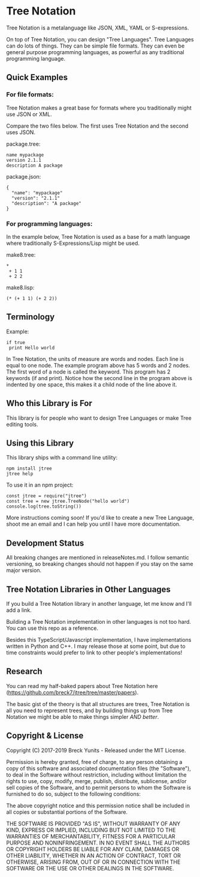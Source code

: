 Tree Notation
=============

Tree Notation is a metalanguage like JSON, XML, YAML or S-expressions.

On top of Tree Notation, you can design "Tree Languages". Tree Languages can do lots of things. They can be simple file formats. They can even be general purpose programming languages, as powerful as any traditional programming language.

Quick Examples
--------------

### For file formats:

Tree Notation makes a great base for formats where you traditionally might use JSON or XML.

Compare the two files below. The first uses Tree Notation and the second uses JSON.

package.tree:

    name mypackage
    version 2.1.1
    description A package

package.json:

    {
      "name": "mypackage"
      "version": "2.1.1"
      "description": "A package"
    }

### For programming languages:

In the example below, Tree Notation is used as a base for a math language where traditionally S-Expressions/Lisp might be used.

make8.tree:

    *
     + 1 1
     + 2 2

make8.lisp:

    (* (+ 1 1) (+ 2 2))



Terminology
-----------

Example:

    if true
     print Hello world

In Tree Notation, the units of measure are words and nodes. Each line is equal to one node. The example program above has 5 words and 2 nodes. The first word of a node is called the keyword. This program has 2 keywords (if and print). Notice how the second line in the program above is indented by one space, this makes it a child node of the line above it.

Who this Library is For
-----------------------

This library is for people who want to design Tree Languages or make Tree editing tools.

Using this Library
-----------------

This library ships with a command line utility:

    npm install jtree
    jtree help

To use it in an npm project:

    const jtree = require("jtree")
    const tree = new jtree.TreeNode("hello world")
    console.log(tree.toString())

More instructions coming soon! If you'd like to create a new Tree Language, shoot me an email and I can help you until I have more documentation.

Development Status
------------------

All breaking changes are mentioned in releaseNotes.md. I follow semantic versioning, so breaking changes should not happen if you stay on the same major version.

Tree Notation Libraries in Other Languages
------------------------------------------

If you build a Tree Notation library in another language, let me know and I'll add a link.

Building a Tree Notation implementation in other languages is not too hard. You can use this repo as a reference.

Besides this TypeScript/Javascript implementation, I have implementations written in Python and C++. I may release those at some point, but due to time constraints would prefer to link to other people's implementations!

Research
--------

You can read my half-baked papers about Tree Notation here (https://github.com/breck7/jtree/tree/master/papers).

The basic gist of the theory is that all structures are trees, Tree Notation is all you need to represent trees, and by building things up from Tree Notation we might be able to make things simpler *AND better*.

Copyright & License
-------------------

Copyright (C) 2017-2019 Breck Yunits - Released under the MIT License.

Permission is hereby granted, free of charge, to any person obtaining a copy of this software and associated documentation files (the "Software"), to deal in the Software without restriction, including without limitation the rights to use, copy, modify, merge, publish, distribute, sublicense, and/or sell copies of the Software, and to permit persons to whom the Software is furnished to do so, subject to the following conditions:

The above copyright notice and this permission notice shall be included in all copies or substantial portions of the Software.

THE SOFTWARE IS PROVIDED "AS IS", WITHOUT WARRANTY OF ANY KIND, EXPRESS OR IMPLIED, INCLUDING BUT NOT LIMITED TO THE WARRANTIES OF MERCHANTABILITY, FITNESS FOR A PARTICULAR PURPOSE AND NONINFRINGEMENT. IN NO EVENT SHALL THE AUTHORS OR COPYRIGHT HOLDERS BE LIABLE FOR ANY CLAIM, DAMAGES OR OTHER LIABILITY, WHETHER IN AN ACTION OF CONTRACT, TORT OR OTHERWISE, ARISING FROM, OUT OF OR IN CONNECTION WITH THE SOFTWARE OR THE USE OR OTHER DEALINGS IN THE SOFTWARE.
